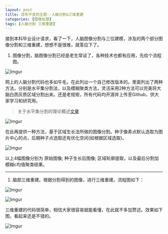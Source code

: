 ```yaml
---
layout: post
title: 百年不变的主题--人脑分割&三维重建
categories: [图像处理]
tags: [人脑分割 三维重建]
---
```


接到本科毕业设计请求，看了一下，人脑图像分割与三位建模，涉及的两个部分图像分割和三维重建，想想不是很难，就答应下了。

1. 图像分割，脑图像分割已经是老生常谈了，各种技术也都有应用，先给个流程图。

![Imgur](http://i.imgur.com/TfXH6rI.jpg)

网上的人脑分割代码也多如牛毛，在此列出一个自己修改版本的。里面列出了两种方法，分别是水平集分割法，以及模糊聚类方法，灵活采用2种方法可以完美将大脑白质灰质区域分割出来。还是老规矩，所有代码均开源并上传至Github，供大家学习和研究用。

> 关于水平集分割的理论概述[文章](http://wenku.baidu.com/view/ac7ef50003d8ce2f006623fc.html)

![Imgur](http://i.imgur.com/IoZJjbL.jpg)

在此再提供一种方法，基于区域生长法所做的图像分割。种子像素点默认选取为图片中心的点，后期种子点选取还有优化空间(如根据区域选取)。

![Imgur](http://i.imgur.com/881PEHT.jpg)

以上4幅图像分别为 原始图像; 种子生长后图像; 区域轮廓提取，以及最后分割加模糊c均值聚类结果。

---

1. 脑部三维重建。根据分割得到的图像，进行三维重建。流程图如下：

![Imgur](http://i.imgur.com/kiv89GC.jpg)

![Imgur](http://i.imgur.com/EdfjFbc.jpg)

三维重建的代码很简单，相信大家很容易就能看懂，在此就不多加赘述。效果如下图，看起来还是不错的。

![Imgur](http://i.imgur.com/2RqNMtb.gif)

